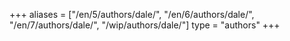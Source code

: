 +++
aliases = ["/en/5/authors/dale/", "/en/6/authors/dale/", "/en/7/authors/dale/", "/wip/authors/dale/"]
type = "authors"
+++
